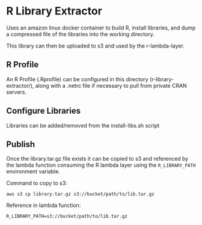 # R Library Extractor
Uses an amazon linux docker container to build R, install libraries, and dump a compressed 
file of the libraries into the working directory.

This library can then be uploaded to s3 and used by the r-lambda-layer.

## R Profile
An R Profile (.Rprofile) can be configured in this directory (r-library-extractor/), along with a .netrc file if necessary
to pull from private CRAN servers.

## Configure Libraries
Libraries can be added/removed from the install-libs.sh script

## Publish
Once the library.tar.gz file exists it can be copied to s3 and referenced by the 
lambda function consuming the R lambda layer using the `R_LIBRARY_PATH` environment variable.

Command to copy to s3: 

`aws s3 cp library.tar.gz s3://bucket/path/to/lib.tar.gz`

Reference in lambda function:

`R_LIBRARY_PATH=s3://bucket/path/to/lib.tar.gz`